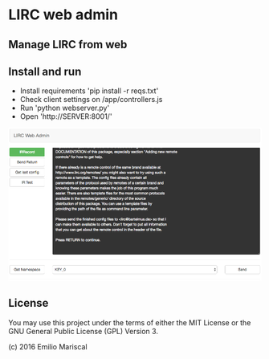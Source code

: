 # LIRC web admin

## Manage LIRC from web

## Install and run

* Install requirements 'pip install -r reqs.txt'
* Check client settings on /app/controllers.js
* Run 'python webserver.py'
* Open 'http://SERVER:8001/'

![alt tag](https://raw.githubusercontent.com//emi420/lirc-web-admin/master/screenshot.png)

## License

You may use this project under the terms of either the MIT License or the GNU General Public License (GPL) Version 3.

(c) 2016 Emilio Mariscal
